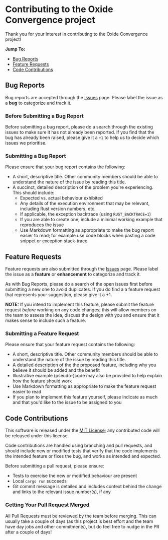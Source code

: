 # Contributing to the Oxide Convergence project

Thank you for your interest in contributing to the Oxide Convergence project!

**Jump To:**

- [Bug Reports](#bug-reports)
- [Feature Requests](#feature-requests)
- [Code Contributions](#code-contributions)

## Bug Reports

Bug reports are accepted through the [Issues](https://github.com/vivdiwakar/oxide-convergence/issues) page. Please label the issue as a **bug** to categorize and track it.

### Before Submitting a Bug Report

Before submitting a bug report, please do a search through the existing issues to make sure it has not already been reported. If you find that the bug has already been raised, please give it a `+1` to help us to decide which issues we prioritise.

### Submitting a Bug Report

Please ensure that your bug report contains the following:

- A short, descriptive title. Other community members should be able to understand the nature of the issue by reading this title.
- A succinct, detailed description of the problem you're experiencing. This should include:
  - Expected vs. actual behaviour exhibited
  - Any details of the execution environment that may be relevant, including Rust version numbers, etc.
  - If applicable, the exception backtrace (using `RUST_BACKTRACE=1`)
  - If you are able to create one, include a minimal working example that reproduces the issue
  - Use Markdown formatting as appropriate to make the bug report easier to read; for example use code blocks when pasting a code snippet or exception stack-trace

## Feature Requests

Feature requests are also submitted through the [Issues](https://github.com/vivdiwakar/oxide-convergence/issues) page. Please label the issue as a **feature** or **enhancement** to categorize and track it.

As with Bug Reports, please do a search of the open issues first before submitting a new one to avoid duplicates. If you do find a a feature request that represents your suggestion, please give it a +1.

**NOTE:** If you intend to implement this feature, please submit the feature request _before_ working on any code changes; this will allow members on the team to assess the idea, discuss the design with you and ensure that it makes sense to include such a feature.

### Submitting a Feature Request

Please ensure that your feature request contains the following:

- A short, descriptive title. Other community members should be able to understand the nature of the issue by reading this title.
- A detailed description of the the proposed feature, including why you believe it should be added and the benefit
- Illustrative example (pseudo-)code may also be provided to help explain how the feature should work
- Use Markdown formatting as appropriate to make the feature request easier to read
- If you plan to implement this feature yourself, please indicate as much and that you'd like to the issue to be assigned to you

## Code Contributions

This software is released under the [MIT License](https://github.com/vivdiwakar/oxide-convergence/blob/main/LICENSE); any contributed code will be released under this license.

Code contributions are handled using branching and pull requests, and should include new or modified tests that verify that the code implements the intended feature or fixes the bug, and works as intended and expected.

Before submitting a pull request, please ensure:

- Tests to exercise the new or modified behaviour are present
- Local `cargo run` succeeds
- Git commit message is detailed and includes context behind the change and links to the relevant issue number(s), if any

### Getting Your Pull Request Merged

All Pull Requests must be reviewed by the team before merging. This can usually take a couple of days (as this project is best effort and the team have day jobs and other commitments), but do feel free to nudge in the PR after a couple of days!
